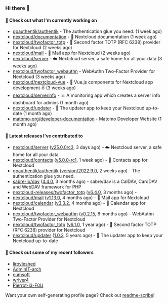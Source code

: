 ### Hi there 👋

#### 👷 Check out what I'm currently working on

- [goauthentik/authentik](https://github.com/goauthentik/authentik) - The authentication glue you need. (1 week ago)
- [nextcloud/documentation](https://github.com/nextcloud/documentation) - 📘 Nextcloud documentation (1 week ago)
- [nextcloud/twofactor_totp](https://github.com/nextcloud/twofactor_totp) - 🔑 Second factor TOTP (RFC 6238) provider for Nextcloud (2 weeks ago)
- [nextcloud/mail](https://github.com/nextcloud/mail) - 💌 Mail app for Nextcloud (2 weeks ago)
- [nextcloud/server](https://github.com/nextcloud/server) - ☁️ Nextcloud server, a safe home for all your data (3 weeks ago)
- [nextcloud/twofactor_webauthn](https://github.com/nextcloud/twofactor_webauthn) - WebAuthn Two-Factor Provider for Nextcloud (3 weeks ago)
- [nextcloud/nextcloud-vue](https://github.com/nextcloud/nextcloud-vue) - 🍱 Vue.js components for Nextcloud app development  ✌ (3 weeks ago)
- [nextcloud/serverinfo](https://github.com/nextcloud/serverinfo) - 📊 A monitoring app which creates a server info dashboard for admins (1 month ago)
- [nextcloud/updater](https://github.com/nextcloud/updater) - :arrows_counterclockwise: The updater app to keep your Nextcloud up-to-date (1 month ago)
- [matomo-org/developer-documentation](https://github.com/matomo-org/developer-documentation) - Matomo Developer Website (1 month ago)

#### 🔭 Latest releases I've contributed to

- [nextcloud/server](https://github.com/nextcloud/server) ([v25.0.0rc3](https://github.com/nextcloud/server/releases/tag/v25.0.0rc3), 3 days ago) - ☁️ Nextcloud server, a safe home for all your data
- [nextcloud/contacts](https://github.com/nextcloud/contacts) ([v5.0.0-rc1](https://github.com/nextcloud/contacts/releases/tag/v5.0.0-rc1), 1 week ago) - 📇 Contacts app for Nextcloud
- [goauthentik/authentik](https://github.com/goauthentik/authentik) ([version/2022.9.0](https://github.com/goauthentik/authentik/releases/tag/version%2F2022.9.0), 2 weeks ago) - The authentication glue you need.
- [sabre-io/dav](https://github.com/sabre-io/dav) ([4.4.0](https://github.com/sabre-io/dav/releases/tag/4.4.0), 3 months ago) - sabre/dav is a CalDAV, CardDAV and WebDAV framework for PHP
- [nextcloud-releases/twofactor_totp](https://github.com/nextcloud-releases/twofactor_totp) ([v6.4.0](https://github.com/nextcloud-releases/twofactor_totp/releases/tag/v6.4.0), 3 months ago) - 
- [nextcloud/mail](https://github.com/nextcloud/mail) ([v1.13.0](https://github.com/nextcloud/mail/releases/tag/v1.13.0), 4 months ago) - 💌 Mail app for Nextcloud
- [nextcloud/calendar](https://github.com/nextcloud/calendar) ([v3.3.2](https://github.com/nextcloud/calendar/releases/tag/v3.3.2), 4 months ago) - 📆 Calendar app for Nextcloud
- [nextcloud/twofactor_webauthn](https://github.com/nextcloud/twofactor_webauthn) ([v0.2.15](https://github.com/nextcloud/twofactor_webauthn/releases/tag/v0.2.15), 8 months ago) - WebAuthn Two-Factor Provider for Nextcloud
- [nextcloud/twofactor_totp](https://github.com/nextcloud/twofactor_totp) ([v6.1.0](https://github.com/nextcloud/twofactor_totp/releases/tag/v6.1.0), 1 year ago) - 🔑 Second factor TOTP (RFC 6238) provider for Nextcloud
- [nextcloud/updater](https://github.com/nextcloud/updater) ([1.0.3](https://github.com/nextcloud/updater/releases/tag/1.0.3), 5 years ago) - :arrows_counterclockwise: The updater app to keep your Nextcloud up-to-date

#### 👯 Check out some of my recent followers

- [liroyleshed](https://github.com/liroyleshed)
- [AdminIT-arch](https://github.com/AdminIT-arch)
- [cumsoft](https://github.com/cumsoft)
- [wriver4](https://github.com/wriver4)
- [Pierrot-l3-F0U](https://github.com/Pierrot-l3-F0U)

Want your own self-generating profile page? Check out [readme-scribe](https://github.com/muesli/readme-scribe)!
